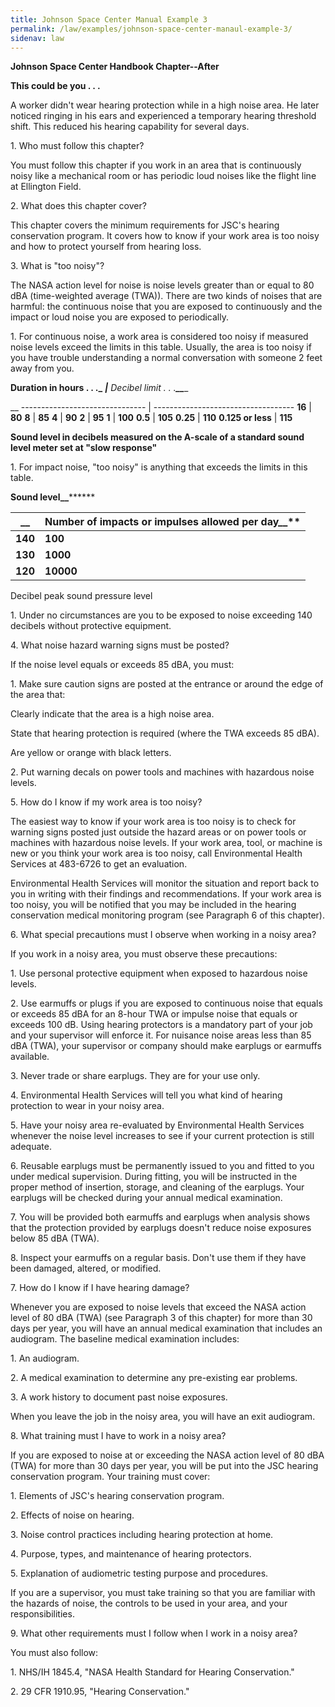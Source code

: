 ```yaml
---
title: Johnson Space Center Manual Example 3
permalink: /law/examples/johnson-space-center-manaul-example-3/
sidenav: law
---
```


**Johnson Space Center Handbook Chapter--After**

**This could be you . . .**

A worker didn't wear hearing protection while in a high noise area. He later noticed ringing in his ears and experienced a temporary hearing threshold shift. This reduced his hearing capability for several days.

1\. Who must follow this chapter?

You must follow this chapter if you work in an area that is continuously noisy like a mechanical room or has periodic loud noises like the flight line at Ellington Field.

2\. What does this chapter cover?

This chapter covers the minimum requirements for JSC's hearing conservation program. It covers how to know if your work area is too noisy and how to protect yourself from hearing loss.

3\. What is "too noisy"?

The NASA action level for noise is noise levels greater than or equal to 80 dBA (time-weighted average (TWA)). There are two kinds of noises that are harmful: the continuous noise that you are exposed to continuously and the impact or loud noise you are exposed to periodically.

1\. For continuous noise, a work area is considered too noisy if measured noise levels exceed the limits in this table. Usually, the area is too noisy if you have trouble understanding a normal conversation with someone 2 feet away from you.<br>

**Duration in hours . . ._** _**|** Decibel _limit . . ._**__**__

__ ------------------------------- | ----------------------------------- **16** | **80** **8** | **85** **4** | **90** **2** | **95** **1** | **100** **0.5** | **105** **0.25** | **110** **0.125 or less** | **115**

**Sound level in decibels measured on the A-scale of a standard sound level meter set at "slow response"**

1\. For impact noise, "too noisy" is anything that exceeds the limits in this table.

**Sound level__********

__      | **Number of impacts or impulses allowed per day_**_**
------- | -----------------------------------------------------
**140** | **100**
**130** | **1000**
**120** | **10000**

Decibel peak sound pressure level

1\. Under no circumstances are you to be exposed to noise exceeding 140 decibels without protective equipment.

4\. What noise hazard warning signs must be posted?

If the noise level equals or exceeds 85 dBA, you must:

1\. Make sure caution signs are posted at the entrance or around the edge of the area that:

Clearly indicate that the area is a high noise area.

State that hearing protection is required (where the TWA exceeds 85 dBA).

Are yellow or orange with black letters.

2\. Put warning decals on power tools and machines with hazardous noise levels.

5\. How do I know if my work area is too noisy?

The easiest way to know if your work area is too noisy is to check for warning signs posted just outside the hazard areas or on power tools or machines with hazardous noise levels. If your work area, tool, or machine is new or you think your work area is too noisy, call Environmental Health Services at 483-6726 to get an evaluation.

Environmental Health Services will monitor the situation and report back to you in writing with their findings and recommendations. If your work area is too noisy, you will be notified that you may be included in the hearing conservation medical monitoring program (see Paragraph 6 of this chapter).

6\. What special precautions must I observe when working in a noisy area?

If you work in a noisy area, you must observe these precautions:

1\. Use personal protective equipment when exposed to hazardous noise levels.

2\. Use earmuffs or plugs if you are exposed to continuous noise that equals or exceeds 85 dBA for an 8-hour TWA or impulse noise that equals or exceeds 100 dB. Using hearing protectors is a mandatory part of your job and your supervisor will enforce it. For nuisance noise areas less than 85 dBA (TWA), your supervisor or company should make earplugs or earmuffs available.

3\. Never trade or share earplugs. They are for your use only.

4\. Environmental Health Services will tell you what kind of hearing protection to wear in your noisy area.

5\. Have your noisy area re-evaluated by Environmental Health Services whenever the noise level increases to see if your current protection is still adequate.

6\. Reusable earplugs must be permanently issued to you and fitted to you under medical supervision. During fitting, you will be instructed in the proper method of insertion, storage, and cleaning of the earplugs. Your earplugs will be checked during your annual medical examination.

7\. You will be provided both earmuffs and earplugs when analysis shows that the protection provided by earplugs doesn't reduce noise exposures below 85 dBA (TWA).

8\. Inspect your earmuffs on a regular basis. Don't use them if they have been damaged, altered, or modified.

7\. How do I know if I have hearing damage?

Whenever you are exposed to noise levels that exceed the NASA action level of 80 dBA (TWA) (see Paragraph 3 of this chapter) for more than 30 days per year, you will have an annual medical examination that includes an audiogram. The baseline medical examination includes:

1\. An audiogram.

2\. A medical examination to determine any pre-existing ear problems.

3\. A work history to document past noise exposures.

When you leave the job in the noisy area, you will have an exit audiogram.

8\. What training must I have to work in a noisy area?

If you are exposed to noise at or exceeding the NASA action level of 80 dBA (TWA) for more than 30 days per year, you will be put into the JSC hearing conservation program. Your training must cover:

1\. Elements of JSC's hearing conservation program.

2\. Effects of noise on hearing.

3\. Noise control practices including hearing protection at home.

4\. Purpose, types, and maintenance of hearing protectors.

5\. Explanation of audiometric testing purpose and procedures.

If you are a supervisor, you must take training so that you are familiar with the hazards of noise, the controls to be used in your area, and your responsibilities.

9\. What other requirements must I follow when I work in a noisy area?

You must also follow:

1\. NHS/IH 1845.4, "NASA Health Standard for Hearing Conservation."

2\. 29 CFR 1910.95, "Hearing Conservation."
